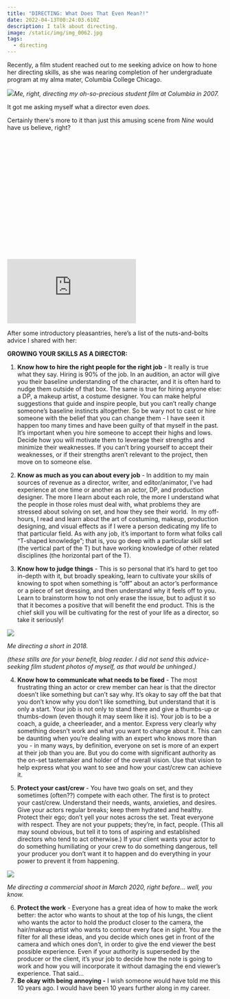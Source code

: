```yaml
---
title: "DIRECTING: What Does That Even Mean?!"
date: 2022-04-13T00:24:03.610Z
description: I talk about directing.
image: /static/img/img_0062.jpg
tags:
  - directing
---
```

Recently, a film student reached out to me seeking advice on how to hone her directing skills, as she was nearing completion of her undergraduate program at my alma mater, Columbia College Chicago. 

![](https://lh6.googleusercontent.com/nmSza2nw7N_Dl4gYcnTas1H4Kfwj6v--MZlayuQislralJMSXi3fWk2CGWyk-CjSO47CzhU-rPFrwXq1a6-OtzvLcvZcmxjPOusskKeISSdCSxeVeED9b6-zUcdu9g0gLTD5pGPH)*Me, right, directing my oh-so-precious student film at Columbia in 2007.*

It got me asking myself what a director even *does.* 

Certainly there's more to it than just this amusing scene from *Nine* would have us believe, right? 

<div class="relative mb-12" style="padding: 56.25% 0 0 0;">
  <iframe 
    src="https://www.youtube.com/embed/Fe8_xJoV-mY" 
    title="Video player" 
    class="absolute top-0 left-0 w-full h-full"
    frameborder="0" 
    allowfullscreen
  ></iframe>
</div>

After some introductory pleasantries, here’s a list of the nuts-and-bolts advice I shared with her:  

**GROWING YOUR SKILLS AS A DIRECTOR:**

1. **Know how to hire the right people for the right job** - It really is true what they say. Hiring is 90% of the job. In an audition, an actor will give you their baseline understanding of the character, and it is often hard to nudge them outside of that box. The same is true for hiring anyone else: a DP, a makeup artist, a costume designer. You can make helpful suggestions that guide and inspire people, but you can’t really change someone’s baseline instincts altogether. So be wary not to cast or hire someone with the belief that you can change them - I have seen it happen too many times and have been guilty of that myself in the past. It’s important when you hire someone to accept their highs and lows. Decide how you will motivate them to leverage their strengths and minimize their weaknesses. If you can’t bring yourself to accept their weaknesses, or if their strengths aren’t relevant to the project, then move on to someone else.  



2. **Know as much as you can about every job** - In addition to my main sources of revenue as a director, writer, and editor/animator, I’ve had experience at one time or another as an actor, DP, and production designer. The more I learn about each role, the more I understand what the people in those roles must deal with, what problems they are stressed about solving on set, and how they see their world.  In my off-hours, I read and learn about the art of costuming, makeup, production designing, and visual effects as if I were a person dedicating my life to that particular field. As with any job, it’s important to form what folks call “T-shaped knowledge”; that is, you go deep with a particular skill set (the vertical part of the T) but have working knowledge of other related disciplines (the horizontal part of the T). 



3. **Know how to judge things** - This is so personal that it’s hard to get too in-depth with it, but broadly speaking, learn to cultivate your skills of knowing to spot when something is “off” about an actor’s performance or a piece of set dressing, and then understand why it feels off to you. Learn to brainstorm how to not only erase the issue, but to adjust it so that it becomes a positive that will benefit the end product. This is the chief skill you will be cultivating for the rest of your life as a director, so take it seriously! 



![](https://lh6.googleusercontent.com/Qb0elkHhl2ZRaAdJRmoxmiLBHL8njfyYv904JRirEr20thFvh12KQpdoMOs7J3f5HU7sNBrUwLiHedsoaoVODgaJNnvuQyyMIixC6q5A97awmGkYlaBNKh6xRqoMlvbVpl-dIc9i)

*Me directing a short in 2018.*

*(these stills are for your benefit, blog reader. I did not send this advice-seeking film student photos of myself, as that would be unhinged.)*

4. **Know how to communicate what needs to be fixed** - The most frustrating thing an actor or crew member can hear is that the director doesn’t like something but can’t say why. It’s okay to say off the bat that you don’t know why you don’t like something, but understand that it is only a start. Your job is not only to stand there and give a thumbs-up or thumbs-down (even though it may seem like it is). Your job is to be a coach, a guide, a cheerleader, and a mentor. Express very clearly why something doesn’t work and what you want to change about it. This can be daunting when you’re dealing with an expert who knows more than you - in many ways, by definition, everyone on set is more of an expert at their job than you are. But you do come with significant authority as the on-set tastemaker and holder of the overall vision. Use that vision to help express what you want to see and how your cast/crew can achieve it.  


5. **Protect your cast/crew** - You have two goals on set, and they sometimes (often??) compete with each other. The first is to protect your cast/crew. Understand their needs, wants, anxieties, and desires. Give your actors regular breaks; keep them hydrated and healthy. Protect their ego; don’t yell your notes across the set. Treat everyone with respect. They are not your puppets; they’re, in fact, people. (This all may sound obvious, but tell it to tons of aspiring and established directors who tend to act otherwise.) If your client wants your actor to do something humiliating or your crew to do something dangerous, tell your producer you don’t want it to happen and do everything in your power to prevent it from happening. 

![](https://lh6.googleusercontent.com/jPBimZrreG7dZc-e51-XRS2xqcYFtqFmIEmPvn7FMhqEIbCzyMI76g6mAR7Nt5CP3O1KApcdFvAnSY6Y843rbGbOfLsbt56kWVzVdOnuoyn7woP1lkWAZ8Mz_cqmEwLgi3Wy9pu-)

*Me directing a commercial shoot in March 2020, right before... well, you know.*

6. **Protect the work** - Everyone has a great idea of how to make the work better: the actor who wants to shout at the top of his lungs, the client who wants the actor to hold the product closer to the camera, the hair/makeup artist who wants to contour every face in sight. You are the filter for all these ideas, and you decide which ones get in front of the camera and which ones don’t, in order to give the end viewer the best possible experience. Even if your authority is superseded by the producer or the client, it’s your job to decide how the note is going to work and how you will incorporate it without damaging the end viewer’s experience. That said...
7. **Be okay with being annoying -** I wish someone would have told me this 10 years ago. I would have been 10 years further along in my career.